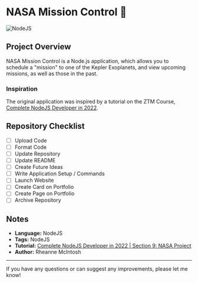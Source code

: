 # NASA Mission Control :rocket:

![NodeJS](https://img.shields.io/badge/node.js-6DA55F?style=for-the-badge&logo=node.js&logoColor=white)

## Project Overview

NASA Mission Control is a Node.js application, which allows you to schedule a "mission" to one of the Kepler Exoplanets, and view upcoming missions, as well as those in the past.

### Inspiration
The original application was inspired by a tutorial on the ZTM Course, [Complete NodeJS Developer in 2022](https://www.udemy.com/course/complete-nodejs-developer-zero-to-mastery/).

## Repository Checklist
- [ ] Upload Code
- [ ] Format Code
- [ ] Update Repository
- [ ] Update README
- [ ] Create Future Ideas
- [ ] Write Application Setup / Commands
- [ ] Launch Website
- [ ] Create Card on Portfolio
- [ ] Create Page on Portfolio
- [ ] Archive Repository

<!--
## Future Ideas
- :bulb: Display the search term on screen
- :bulb: Add a delete button to the search bar
-->

## Notes
- **Language:** NodeJS
- **Tags:** NodeJS
- **Tutorial:** [Complete NodeJS Developer in 2022 | Section 9: NASA Project](https://www.udemy.com/course/complete-nodejs-developer-zero-to-mastery/learn/lecture/30394564#content)
- **Author:** Rheanne McIntosh

<!--
## Application Setup / Commands
1. Run the following command first to install all necessary packages:
```
npm install
```
2. Then run the following command to view the application locally:
```
npm start
```
3. You should now have a local version of the GIF Finder Application!

-->

<hr>

If you have any questions or can suggest any improvements, please let me know!
